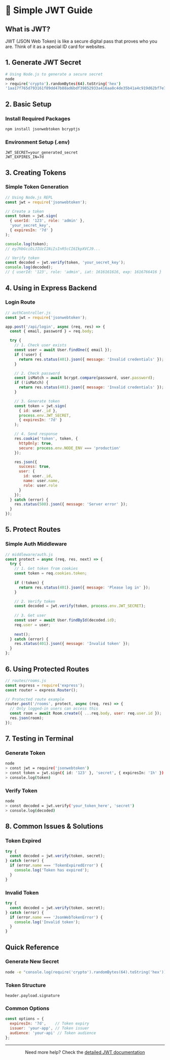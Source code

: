 # 🔐 Simple JWT Guide

## What is JWT?
JWT (JSON Web Token) is like a secure digital pass that proves who you are. Think of it as a special ID card for websites.

## 1. Generate JWT Secret
```bash
# Using Node.js to generate a secure secret
node
> require('crypto').randomBytes(64).toString('hex')
'1aa17f765d793161f89dd47b88ad6bdf39852933a416aa8c4de35b41a4c919d62bf7e7f78d86e672a3f90dec2eb0d72b2719d53d1dc882f3aca7c673f02d619d'
```

## 2. Basic Setup

### Install Required Packages
```bash
npm install jsonwebtoken bcryptjs
```

### Environment Setup (.env)
```env
JWT_SECRET=your_generated_secret
JWT_EXPIRES_IN=7d
```

## 3. Creating Tokens

### Simple Token Generation
```javascript
// Using Node.js REPL
const jwt = require('jsonwebtoken');

// Create a token
const token = jwt.sign(
  { userId: '123', role: 'admin' },
  'your_secret_key',
  { expiresIn: '7d' }
);

console.log(token);
// eyJhbGciOiJIUzI1NiIsInR5cCI6IkpXVCJ9...

// Verify token
const decoded = jwt.verify(token, 'your_secret_key');
console.log(decoded);
// { userId: '123', role: 'admin', iat: 1616161616, exp: 1616766416 }
```

## 4. Using in Express Backend

### Login Route
```javascript
// authController.js
const jwt = require('jsonwebtoken');

app.post('/api/login', async (req, res) => {
  const { email, password } = req.body;

  try {
    // 1. Check user exists
    const user = await User.findOne({ email });
    if (!user) {
      return res.status(401).json({ message: 'Invalid credentials' });
    }

    // 2. Check password
    const isMatch = await bcrypt.compare(password, user.password);
    if (!isMatch) {
      return res.status(401).json({ message: 'Invalid credentials' });
    }

    // 3. Generate token
    const token = jwt.sign(
      { id: user._id },
      process.env.JWT_SECRET,
      { expiresIn: '7d' }
    );

    // 4. Send response
    res.cookie('token', token, {
      httpOnly: true,
      secure: process.env.NODE_ENV === 'production'
    });

    res.json({
      success: true,
      user: {
        id: user._id,
        name: user.name,
        role: user.role
      }
    });
  } catch (error) {
    res.status(500).json({ message: 'Server error' });
  }
});
```

## 5. Protect Routes

### Simple Auth Middleware
```javascript
// middleware/auth.js
const protect = async (req, res, next) => {
  try {
    // 1. Get token from cookies
    const token = req.cookies.token;
    
    if (!token) {
      return res.status(401).json({ message: 'Please log in' });
    }

    // 2. Verify token
    const decoded = jwt.verify(token, process.env.JWT_SECRET);
    
    // 3. Get user
    const user = await User.findById(decoded.id);
    req.user = user;
    
    next();
  } catch (error) {
    res.status(401).json({ message: 'Invalid token' });
  }
};
```

## 6. Using Protected Routes
```javascript
// routes/rooms.js
const express = require('express');
const router = express.Router();

// Protected route example
router.post('/rooms', protect, async (req, res) => {
  // Only logged-in users can access this
  const room = await Room.create({ ...req.body, user: req.user.id });
  res.json(room);
});
```

## 7. Testing in Terminal

### Generate Token
```bash
node
> const jwt = require('jsonwebtoken')
> const token = jwt.sign({ id: '123' }, 'secret', { expiresIn: '1h' })
> console.log(token)
```

### Verify Token
```bash
node
> const decoded = jwt.verify('your_token_here', 'secret')
> console.log(decoded)
```

## 8. Common Issues & Solutions

### Token Expired
```javascript
try {
  const decoded = jwt.verify(token, secret);
} catch (error) {
  if (error.name === 'TokenExpiredError') {
    console.log('Token has expired');
  }
}
```

### Invalid Token
```javascript
try {
  const decoded = jwt.verify(token, secret);
} catch (error) {
  if (error.name === 'JsonWebTokenError') {
    console.log('Invalid token');
  }
}
```

## Quick Reference

### Generate New Secret
```bash
node -e "console.log(require('crypto').randomBytes(64).toString('hex'))"
```

### Token Structure
```
header.payload.signature
```

### Common Options
```javascript
const options = {
  expiresIn: '7d',    // Token expiry
  issuer: 'your-app', // Token issuer
  audience: 'your-api' // Token audience
};
```

---

<div align="center">
  <p>Need more help? Check the <a href="./jwt.md">detailed JWT documentation</a></p>
</div> 